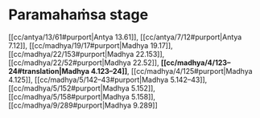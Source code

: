 # Paramahaṁsa stage

[[cc/antya/13/61#purport|Antya 13.61]], [[cc/antya/7/12#purport|Antya 7.12]], [[cc/madhya/19/17#purport|Madhya 19.17]], [[cc/madhya/22/153#purport|Madhya 22.153]], [[cc/madhya/22/52#purport|Madhya 22.52]], **[[cc/madhya/4/123–24#translation|Madhya 4.123–24]]**, [[cc/madhya/4/125#purport|Madhya 4.125]], [[cc/madhya/5/142–43#purport|Madhya 5.142–43]], [[cc/madhya/5/152#purport|Madhya 5.152]], [[cc/madhya/5/158#purport|Madhya 5.158]], [[cc/madhya/9/289#purport|Madhya 9.289]]

